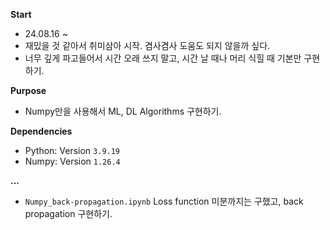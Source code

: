**Start**  
* 24.08.16 ~
* 재밌을 것 같아서 취미삼아 시작. 겸사겸사 도움도 되지 않을까 싶다.
* 너무 깊게 파고들어서 시간 오래 쓰지 말고, 시간 날 때나 머리 식힐 때 기본만 구현하기.


**Purpose**  
* Numpy만을 사용해서 ML, DL Algorithms 구현하기.


**Dependencies**  
* Python: Version `3.9.19`
* Numpy: Version `1.26.4`


**...**  
* `Numpy_back-propagation.ipynb` Loss function 미분까지는 구했고, back propagation 구현하기.
